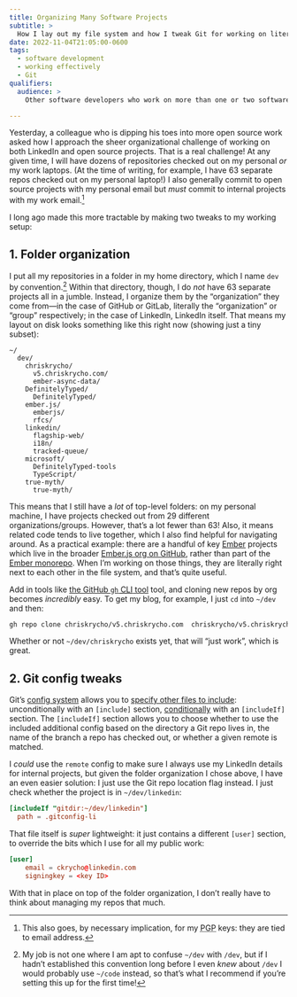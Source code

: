 ```yaml
---
title: Organizing Many Software Projects
subtitle: >
  How I lay out my file system and how I tweak Git for working on literally dozens of different repositories.
date: 2022-11-04T21:05:00-0600
tags:
  - software development
  - working effectively
  - Git
qualifiers:
  audience: >
    Other software developers who work on more than one or two software projects at a time.

---
```


Yesterday, a colleague who is dipping his toes into more open source work asked how I approach the sheer organizational challenge of working on both LinkedIn and open source projects. That is a real challenge! At any given time, I will have dozens of repositories checked out on my personal *or* my work laptops. (At the time of writing, for example, I have 63 separate repos checked out on my personal laptop!) I also generally commit to open source projects with my personal email but *must* commit to internal projects with my work email.[^pgp]

I long ago made this more tractable by making two tweaks to my working setup:

## 1. Folder organization

I put all my repositories in a folder in my home directory, which I name `dev` by convention.[^name] Within that directory, though, I do *not* have 63 separate projects all in a jumble. Instead, I organize them by the “organization” they come from—in the case of GitHub or GitLab, literally the “organization” or “group” respectively; in the case of LinkedIn, LinkedIn itself. That means my layout on disk looks something like this right now (showing just a tiny subset):

```
~/
  dev/
    chriskrycho/
      v5.chriskrycho.com/
      ember-async-data/
    DefinitelyTyped/
      DefinitelyTyped/
    ember.js/
      emberjs/
      rfcs/
    linkedin/
      flagship-web/
      i18n/
      tracked-queue/
    microsoft/
      DefinitelyTyped-tools
      TypeScript/
    true-myth/
      true-myth/
```

This means that I still have a *lot* of top-level folders: on my personal machine, I have projects checked out from 29 different organizations/groups. However, that’s a lot fewer than 63! Also, it means related code tends to live together, which I also find helpful for navigating around. As a practical example: there are a handful of key [Ember](https://emberjs.com) projects which live in the broader [Ember.js org on GitHub](https://github.com/emberjs), rather than part of the [Ember monorepo](https://github.com/emberjs/ember.js). When I’m working on those things, they are literally right next to each other in the file system, and that’s quite useful.

Add in tools like [the GitHub `gh` <abbr title="command line interface">CLI</abbr> tool](https://github.com/cli/cli) tool, and cloning new repos by org becomes *incredibly* easy. To get my blog, for example, I just `cd` into `~/dev` and then:

```sh
gh repo clone chriskrycho/v5.chriskrycho.com  chriskrycho/v5.chriskrycho.com
```

Whether or not `~/dev/chriskrycho` exists yet, that will “just work”, which is great.

[^name]: My job is not one where I am apt to confuse `~/dev` with `/dev`, but if I hadn’t established this convention long before I even *knew* about `/dev` I would probably use `~/code` instead, so that’s what I recommend if you’re setting this up for the first time!


## 2. Git config tweaks

Git’s [config system][config] allows you to [specify other files to include][include]: unconditionally with an `[include]` section, [conditionally][cond] with an `[includeIf]` section. The `[includeIf]` section allows you to choose whether to use the included additional config based on the directory a Git repo lives in, the name of the branch a repo has checked out, or whether a given remote is matched.

[config]: https://git-scm.com/docs/git-config
[include]: https://git-scm.com/docs/git-config#_includes
[cond]: https://git-scm.com/docs/git-config#_conditional_includes

I *could* use the `remote` config to make sure I always use my LinkedIn details for internal projects, but given the folder organization I chose above, I have an even easier solution: I just use the Git repo location flag instead. I just check whether the project is in `~/dev/linkedin`:

```toml
[includeIf "gitdir:~/dev/linkedin"]
  path = .gitconfig-li
```

That file itself is *super* lightweight: it just contains a different `[user]` section, to override the bits which I use for all my public work:

```toml
[user]
    email = ckrycho@linkedin.com
    signingkey = <key ID>
```

With that in place on top of the folder organization, I don’t really have to think about managing my repos that much.


[^pgp]: This also goes, by necessary implication, for my <abbr title="Pretty Good Privacy">PGP</abbr> keys: they are tied to email address.